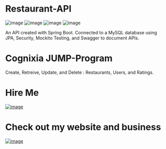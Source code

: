 # Restaurant-API

![image](https://user-images.githubusercontent.com/33139928/112556462-44939480-8d98-11eb-8384-d20597f2b883.png) ![image](https://user-images.githubusercontent.com/33139928/112556761-e0bd9b80-8d98-11eb-823f-95f36316721a.png) ![image](https://user-images.githubusercontent.com/33139928/112556844-08acff00-8d99-11eb-95ed-5a20a8d2aba8.png) ![image](https://user-images.githubusercontent.com/33139928/112556938-398d3400-8d99-11eb-8e71-8558250cfb66.png)

An API created with Spring Boot. Connected to a MySQL database using JPA, Security, Mockito Testing, and Swagger to document APIs.

# Cognixia JUMP-Program 

Create, Retreive, Update, and Delete : Restaurants, Users, and Ratings.

# Hire Me
[![image](https://user-images.githubusercontent.com/33139928/112565217-b1b02580-8daa-11eb-9d3a-19838d47c145.png)](https://www.linkedin.com/in/regae-laroya-694187196/)

# Check out my website and business
[![image](https://user-images.githubusercontent.com/33139928/112565358-e623e180-8daa-11eb-9f70-113f1f221407.png)](https://popartshirt.com)





